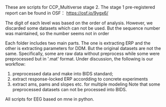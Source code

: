 These are scripts for CCP_Multiverse stage 2. The stage 1 pre-registered report can be found in OSF： https://osf.io/9ygx6/

The digit of each level was based on the order of analysis. However, we discarded some datasets which can not be used. But the sequence number was maintained, so the number seems not in order

Each folder includes two main parts. The one is extracting ERP and the other is extracting parameters for DDM. 
But the original datasets are not the same. Specifically, some are raw data without preprocess while some were preprocessed but in '.mat' format.
Under discussion, the following is our workflow: 
  1) preprocessed data and make into BIDS standard;
  2) extract response-locked ERP accordding to concrete experiments
  3) extract ams, pams and slopes etc. for multiple modeling
Note that some preprocessed datasets can not be processed into BIDS.

All scripts for EEG based on mne in python.
